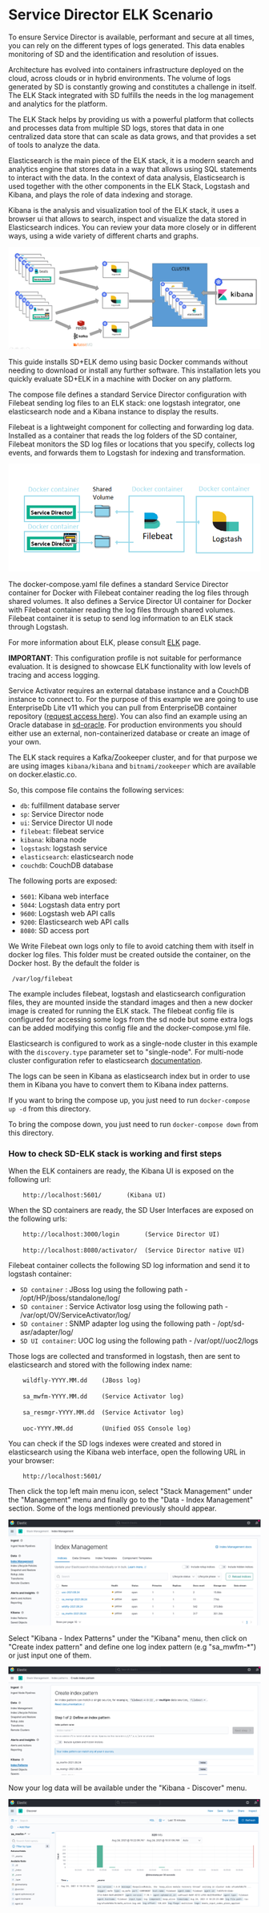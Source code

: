 # Service Director ELK Scenario

To ensure Service Director is available, performant and secure at all times, you can rely on the different types of logs generated. This data enables monitoring of SD and the identification and resolution of issues.

Architecture has evolved into containers infrastructure deployed on the cloud, across clouds or in hybrid environments. The volume of logs generated by SD is constantly growing and constitutes a challenge in itself. The ELK Stack integrated with SD fulfills the needs in the log management and analytics for the platform.

The ELK Stack helps by providing us with a powerful platform that collects and processes data from multiple SD logs, stores that data in one centralized data store that can scale as data grows, and that provides a set of tools to analyze the data.

Elasticsearch is the main piece of the ELK stack, it is a modern search and analytics engine that stores data in a way that allows using SQL statements to interact with the data. In the context of data analysis, Elasticsearch is used together with the other components in the ELK Stack, Logstash and Kibana, and plays the role of data indexing and storage.

Kibana is the analysis and visualization tool of the ELK stack, it uses a browser ui that allows to search, inspect and visualize the data stored in Elasticsearch indices. You can review your data more closely or in different ways, using a wide variety of different charts and graphs.

![Kubernetes cluster](./docs/images/SD_elk1.png)

This guide installs SD+ELK demo using basic Docker commands without needing to download or install any further software. This installation lets you quickly evaluate SD+ELK in a machine with Docker on any platform.

The compose file defines a standard Service Director configuration with Filebeat sending log files to an ELK stack: one logstash integrator, one elasticsearch node and a Kibana instance to display the results.

Filebeat is a lightweight component for collecting and forwarding log data. Installed as a container that reads the log folders of the SD container, Filebeat monitors the SD log files or locations that you specify, collects log events, and forwards them to Logstash for indexing and transformation.

![Kubernetes cluster](./docs/images/SD_elk2.png)

The docker-compose.yaml file defines a standard Service Director container for Docker with Filebeat container reading the log files through shared volumes. It also defines a  Service Director UI container for Docker with Filebeat container reading the log files through shared volumes. Filebeat container it is setup to send log information to an ELK stack through Logstash.

For more information about ELK, please consult [ELK](https://www.elastic.co/what-is/elk-stack) page.

**IMPORTANT**:  This configuration profile is not suitable for performance evaluation. It is designed to showcase ELK functionality with low levels of tracing and access logging.

Service Activator requires an external database instance and a CouchDB instance to connect to. For the purpose of this example we are going to use EnterpriseDb Lite v11 which you can pull from EnterpriseDB container repository ([request access here](https://www.enterprisedb.com/repository-access-request)). You can also find an example using an Oracle database in [sd-oracle](../sd-oracle). For production environments you should either use an external, non-containerized database or create an image of your own.

The ELK stack requires a Kafka/Zookeeper cluster, and for that purpose we are using images `kibana/kibana` and `bitnami/zookeeper` which are available on docker.elastic.co.

So, this compose file contains the following services:

- `db`: fulfillment database server
- `sp`: Service Director node
- `ui`: Service Director UI node
- `filebeat`: filebeat service
- `kibana`: kibana node
- `logstash`: logstash service
- `elasticsearch`: elasticsearch node
- `couchdb`: CouchDB database

The following ports are exposed:

- `5601`: Kibana web interface
- `5044`: Logstash data entry port
- `9600`: Logstash web API calls
- `9200`: Elasticsearch web API calls
- `8080`: SD access port

We Write Filebeat own logs only to file to avoid catching them with itself in docker log files. This folder must be created outside the container, on the Docker host. By the default the folder is

     /var/log/filebeat

The example includes filebeat, logstash and elasticsearch configuration files, they are mounted inside the standard images and then a new docker image is created for running the ELK stack. The filebeat config file is configured for accessing some logs from the sd node but some extra logs can be added modifying this config file and the docker-compose.yml file.

Elasticsearch is configured to work as a single-node cluster in this example with the `discovery.type` parameter set to "single-node". For multi-node cluster configuration refer to elasticsearch [documentation](https://www.elastic.co/guide/en/elasticsearch/reference/current/docker.html).

The logs can be seen in Kibana as elasticsearch index but in order to use them in Kibana you have to convert them to Kibana index patterns.

If you want to bring the compose up, you just need to run `docker-compose up -d` from this directory.

To bring the compose down, you just need to run `docker-compose down` from this directory.

###  How to check SD-ELK stack is working and first steps

When the ELK containers are ready, the Kibana UI is exposed on the following url:

        http://localhost:5601/       (Kibana UI)


When the SD containers are ready,  the SD User Interfaces are exposed on the following urls:

        http://localhost:3000/login       (Service Director UI)

        http://localhost:8080/activator/  (Service Director native UI)

Filebeat container collects the following SD log information and send it to logstash container:

 - `SD container`    : JBoss log using the following path - /opt/HP/jboss/standalone/log/
 - `SD container`    : Service Activator losg using the following path - /var/opt/OV/ServiceActivator/log/
 - `SD container`    : SNMP adapter log using the following path - /opt/sd-asr/adapter/log/
 - `SD UI container`: UOC log using the following path - /var/opt//uoc2/logs

Those logs are collected and transformed in logstash, then are sent to elasticsearch and stored with the following index name:

        wildfly-YYYY.MM.dd    (JBoss log)

        sa_mwfm-YYYY.MM.dd    (Service Activator log)

        sa_resmgr-YYYY.MM.dd  (Service Activator log)

        uoc-YYYY.MM.dd        (Unified OSS Console log)

You can check if the SD logs indexes were created and stored in elasticsearch using the Kibana web interface, open the following URL in your browser:

        http://localhost:5601/

Then click the top left main menu icon, select "Stack Management" under the "Management" menu and finally go to the "Data - Index Management" section. Some of the logs mentioned previously should appear.

![Kubernetes cluster](./docs/images/SD_elk3.png)

Select "Kibana - Index Patterns" under the "Kibana" menu, then click on "Create index pattern" and define one log index pattern (e.g "sa_mwfm-*") or just input one of them.

![Kubernetes cluster](./docs/images/SD_elk4.png)

Now your log data will be available under the "Kibana - Discover" menu.

![Kubernetes cluster](./docs/images/SD_elk5.png)
